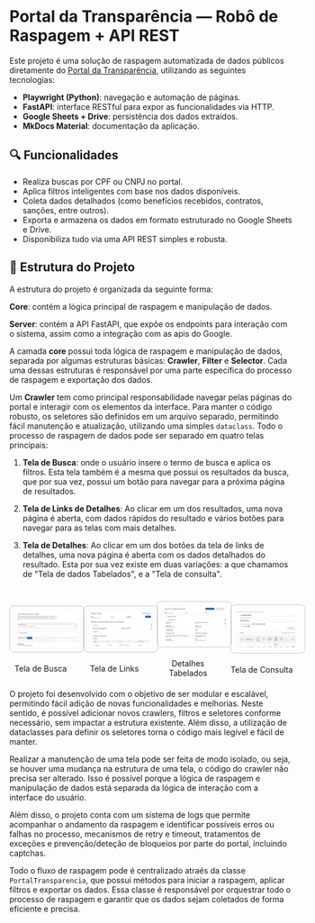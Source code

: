 # Portal da Transparência — Robô de Raspagem + API REST

Este projeto é uma solução de raspagem automatizada de dados públicos diretamente do [Portal da Transparência](https://portaldatransparencia.gov.br), utilizando as seguintes tecnologias:

- **Playwright (Python)**: navegação e automação de páginas.
- **FastAPI**: interface RESTful para expor as funcionalidades via HTTP.
- **Google Sheets + Drive**: persistência dos dados extraídos.
- **MkDocs Material**: documentação da aplicação.


## 🔍 Funcionalidades

- Realiza buscas por CPF ou CNPJ no portal.
- Aplica filtros inteligentes com base nos dados disponíveis.
- Coleta dados detalhados (como benefícios recebidos, contratos, sanções, entre outros).
- Exporta e armazena os dados em formato estruturado no Google Sheets e Drive.
- Disponibiliza tudo via uma API REST simples e robusta.

## 🧱 Estrutura do Projeto
A estrutura do projeto é organizada da seguinte forma:

**Core**:  contém a lógica principal de raspagem e manipulação de dados.

**Server**: contém a API FastAPI, que expõe os endpoints para interação com o sistema, assim como a integração com as apis do Google.

<!-- <img src="./assets/diagram1.png" alt="Estrutura do Projeto" width="600" style="border: 1px solid #ccc; border-radius: 8px; padding: 10px; margin: 20px auto; display: block;" /> -->

A camada **core** possui toda lógica de raspagem e manipulação de dados, separada por algumas estruturas básicas: **Crawler**, **Filter** e **Selector**. Cada uma dessas estruturas é responsável por uma parte específica do processo de raspagem e exportação dos dados. 

Um **Crawler** tem como principal responsabilidade navegar pelas páginas do portal e interagir com os elementos da interface. Para manter o código robusto, os seletores são definidos em um arquivo separado, permitindo fácil manutenção e atualização, utilizando uma simples `dataclass`. 
Todo o processo de raspagem de dados pode ser separado em quatro telas principais: 

1. **Tela de Busca**: onde o usuário insere o termo de busca e aplica os filtros. Esta tela também é a mesma que possui os resultados da busca, que por sua vez, possui um botão para navegar para a próxima página de resultados.

2. **Tela de Links de Detalhes**: Ao clicar em um dos resultados, uma nova página é aberta, com dados rápidos do resultado e vários botões para navegar para as telas com mais detalhes.

3. **Tela de Detalhes**: Ao clicar em um dos botões da tela de links de detalhes, uma nova página é aberta com os dados detalhados do resultado. Esta por sua vez existe em duas variações: a que chamamos de "Tela de dados Tabelados", e a "Tela de consulta".

<div style="text-align: center; margin: 20px auto; display: flex; flex-direction: row; align-items: center; justify-content: center; gap: 20px;">
    <div style="flex: 1;">
        <img src="./assets/busca.jpg" alt="Tela de Busca" width="300" style="border: 1px solid #ccc; border-radius: 8px; padding: 10px; margin: 20px auto; display: block;" />
        <caption style="text-align: center; font-size: 14px; color: #555;">Tela de Busca</caption>
    </div>
    <div style="flex: 1;">
        <img src="./assets/links.jpg" alt="Tela de Links" width="300" style="border: 1px solid #ccc; border-radius: 8px; padding: 10px; margin: 20px auto; display: block;" />
        <caption style="text-align: center; font-size: 14px; color: #555;">Tela de Links</caption>
    </div>
    <div style="flex: 1;">
        <img src="./assets/dados-tabelados.jpg" alt="Tela de Detalhes tabelados" width="300" style="border: 1px solid #ccc; border-radius: 8px; padding: 10px; margin: 20px auto; display: block;" />
        <caption style="text-align: center; font-size: 14px; color: #555;">Detalhes Tabelados</caption>
    </div>
    <div style="flex: 1;">
        <img src="./assets/consulta.jpg" alt="Tela de Detalhes" width="300" style="border: 1px solid #ccc; border-radius: 8px; padding: 10px; margin: 20px auto; display: block;" />
        <caption style="text-align: center; font-size: 14px; color: #555;">Tela de Consulta</caption>
    </div>
</div>

O projeto foi desenvolvido com o objetivo de ser modular e escalável, permitindo fácil adição de novas funcionalidades e melhorias. Neste sentido, é possível adicionar novos crawlers, filtros e seletores conforme necessário, sem impactar a estrutura existente. Além disso, a utilização de dataclasses para definir os seletores torna o código mais legível e fácil de manter.

Realizar a manutenção de uma tela pode ser feita de modo isolado, ou seja, se houver uma mudança na estrutura de uma tela, o código do crawler não precisa ser alterado. Isso é possível porque a lógica de raspagem e manipulação de dados está separada da lógica de interação com a interface do usuário.

Além disso, o projeto conta com um sistema de logs que permite acompanhar o andamento da raspagem e identificar possíveis erros ou falhas no processo, mecanismos de retry e timeout, tratamentos de exceções e prevenção/deteção de bloqueios por parte do portal, incluindo captchas.

Todo o fluxo de raspagem pode é centralizado atraés da classe `PortalTransparencia`, que possui métodos para iniciar a raspagem, aplicar filtros e exportar os dados. Essa classe é responsável por orquestrar todo o processo de raspagem e garantir que os dados sejam coletados de forma eficiente e precisa.


